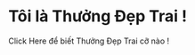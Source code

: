 <html>
    <body>
        <h1>
            Tôi là Thưởng Đẹp Trai !
        </h1>
        <a1 href="#">
            Click Here để biết Thưởng Đẹp Trai cỡ nào !
        </a1>
    </body>
</html>
